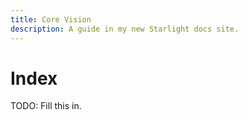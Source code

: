 ```yaml
---
title: Core Vision
description: A guide in my new Starlight docs site.
---
```

# Index

TODO: Fill this in.
